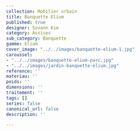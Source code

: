 ```yaml
---
collection: Mobilier urbain
title: Banquette Elium
published: true
designer: Sovann Kim
category: Assises
sub_category: Banquette
gamme: Elium
cover_image: "../../images/banquette-elium-1.jpg"
caroussel:
- "../../images/banquette-elium-parc.jpg"
- "../../images/jardin-banquette-elium.jpg"
reference: ''
materiau: ''
poids: ''
dimensions: ''
traitement: ''
tags: []
series: false
canonical_url: false
description: ''

---
```

